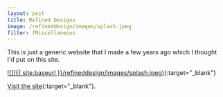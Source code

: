 ```yaml
---
layout: post
title: Refined Designs
image: /refineddesign/images/splash.jpeg
filter: fMiscellaneous
---
```


This is just a generic website that I made a few years ago which I thought I'd put on this site.

[![]({{ site.baseurl }}/refineddesign/images/splash.jpeg)](../refineddesign/){:target="_blank"}

[Visit the site](../refineddesign/){:target="_blank"}.
